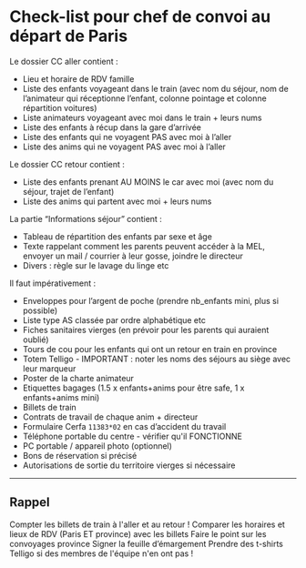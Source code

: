 # Check-list pour chef de convoi au départ de Paris

Le dossier CC aller contient :
+ Lieu et horaire de RDV famille
+ Liste des enfants voyageant dans le train (avec nom du séjour, nom de l’animateur qui réceptionne l’enfant, colonne pointage et colonne répartition voitures)
+ Liste animateurs voyageant avec moi dans le train + leurs nums
+ Liste des enfants à récup dans la gare d’arrivée
+ Liste des enfants qui ne voyagent PAS avec moi à l’aller
+ Liste des anims qui ne voyagent PAS avec moi à l’aller

Le dossier CC retour contient :
+ Liste des enfants prenant AU MOINS le car avec moi (avec nom du séjour, trajet de l’enfant)
+ Liste des anims qui partent avec moi + leurs nums

La partie “Informations séjour” contient :
+ Tableau de répartition des enfants par sexe et âge
+ Texte rappelant comment les parents peuvent accéder à la MEL, envoyer un mail / courrier à leur gosse, joindre le directeur
+ Divers : règle sur le lavage du linge etc

Il faut impérativement :
+ Enveloppes pour l’argent de poche (prendre nb_enfants mini, plus si possible)
+ Liste type AS classée par ordre alphabétique etc
+ Fiches sanitaires vierges (en prévoir pour les parents qui auraient oublié)
+ Tours de cou pour les enfants qui ont un retour en train en province
+ Totem Telligo - IMPORTANT : noter les noms des séjours au siège avec leur marqueur
+ Poster de la charte animateur
+ Etiquettes bagages (1.5 x enfants+anims pour être safe, 1 x enfants+anims mini)
+ Billets de train
+ Contrats de travail de chaque anim + directeur
+ Formulaire Cerfa `11383*02` en cas d’accident du travail
+ Téléphone portable du centre - vérifier qu'il FONCTIONNE
+ PC portable / appareil photo (optionnel)
+ Bons de réservation si précisé
+ Autorisations de sortie du territoire vierges si nécessaire

----

## Rappel

Compter les billets de train à l'aller et au retour !
Comparer les horaires et lieux de RDV (Paris ET province) avec les billets
Faire le point sur les convoyages province
Signer la feuille d’émargement
Prendre des t-shirts Telligo si des membres de l'équipe n'en ont pas !
